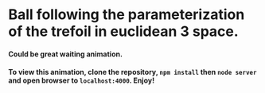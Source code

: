 # Ball following the parameterization of the trefoil in euclidean 3 space.

#### Could be great waiting animation.

#### To view this animation, clone the repository, `npm install` then `node server` and open browser to `localhost:4000`. Enjoy!
